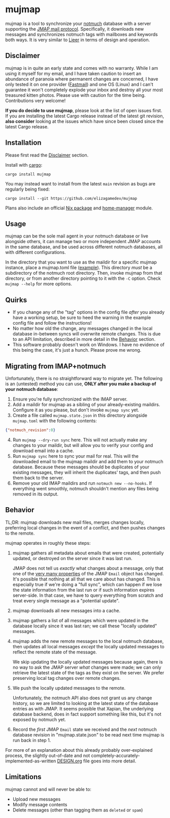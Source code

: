 # mujmap

mujmap is a tool to synchronize your [notmuch](https://notmuchmail.org/)
database with a server supporting the [JMAP mail
protocol](https://jmap.io/spec.html). Specifically, it downloads new messages
and synchronizes notmuch tags with mailboxes and keywords both ways. It is very
similar to [Lieer](https://github.com/gauteh/lieer) in terms of design and
operation.

## Disclaimer
mujmap is in quite an early state and comes with no warranty. While I am using
it myself for my email, and I have taken caution to insert an abundance of
paranoia where permanent changes are concerned, I have only tested it on one
provider ([Fastmail](https://fastmail.com)) and one OS (Linux) and I can't
guarantee it won't completely explode your inbox and destroy all your most
treasured kitten photos. Please use with caution for the time being.
Contributions very welcome!

**If you do decide to use mujmap**, please look at the list of open issues
first. If you are installing the latest Cargo release instead of the latest git
revision, **also consider** looking at the issues which have since been closed
since the latest Cargo release.

## Installation

Please first read the [Disclaimer](#disclaimer) section.

Install with [cargo](https://doc.rust-lang.org/cargo/):

```shell
cargo install mujmap
```

You may instead want to install from the latest `main` revision as bugs are
regularly being fixed:

```shell
cargo install --git https://github.com/elizagamedev/mujmap
```

Plans also include an official [Nix package](https://nixos.org/) and
[home-manager](https://github.com/nix-community/home-manager) module.

## Usage
mujmap can be the sole mail agent in your notmuch database or live alongside
others, it can manage two or more independent JMAP accounts in the same
database, and be used across different notmuch databases, all with different
configurations.

In the directory that you want to use as the maildir for a specific mujmap
instance, place a mujmap.toml file
([example](https://github.com/elizagamedev/mujmap/blob/main/mujmap.toml.example)). This
directory *must* be a subdirectory of the notmuch root directory. Then, invoke
mujmap from that directory, or from another directory pointing to it with the
`-C` option. Check `mujmap --help` for more options.

## Quirks
-   If you change any of the "tag" options in the config file *after* you
    already have a working setup, be sure to heed the warning in the example
    config file and follow the instructions!
-   No matter how old the change, any messages changed in the local database
    in-between syncs will overwrite remote changes. This is due to an API
    limitation, described in more detail in the [Behavior](#behavior) section.
-   This software probably doesn't work on Windows. I have no evidence of this
    being the case, it's just a hunch. Please prove me wrong.

## Migrating from IMAP+notmuch

Unfortunately, there is no straightforward way to migrate yet. The following is
an (untested) method you can use, **ONLY after you make a backup of your notmuch
database**:

1.  Ensure you're fully synchronized with the IMAP server.
2.  Add a maildir for mujmap as a sibling of your already-existing maildirs.
    Configure it as you please, but don't invoke `mujmap sync` yet.
3.  Create a file called `mujmap.state.json` in this directory alongside
    `mujmap.toml` with the following contents:

```json
{"notmuch_revision":0}
```
4.  Run `mujmap --dry-run sync` here. This will not actually make any changes to
    your maildir, but will allow you to verify your config and download email
    into a cache.
5.  Run `mujmap sync` here to sync your mail for real. This will the downloaded
    email to the mujmap maildir and add them to your notmuch database. Because
    these messages should be duplicates of your existing messages, they will
    inherit the duplicates' tags, and then push them back to the server.
5.  Remove your old IMAP maildirs and run `notmuch new --no-hooks`. If
    everything went smoothly, notmuch shouldn't mention any files being removed
    in its output.

## Behavior
TL;DR: mujmap downloads new mail files, merges changes locally, preferring local
changes in the event of a conflict, and then pushes changes to the remote.

mujmap operates in roughly these steps:

1.  mujmap gathers all metadata about emails that were created, potentially
    updated, or destroyed on the server since it was last run.

    JMAP does not tell us *exactly* what changes about a message, only that one
    of the [very many
    properties](https://datatracker.ietf.org/doc/html/rfc8621#section-4) of the
    JMAP `Email` object has changed. It's possible that nothing at all that we
    care about has changed. This is especially true if we're doing a "full
    sync", which can happen if we lose the state information from the last run
    or if such information expires server-side. In that case, we have to query
    everything from scratch and treat every single message as a "potential
    update".
2.  mujmap downloads all new messages into a cache.
3.  mujmap gathers a list of all messages which were updated in the database
    locally since it was last ran; we call these "locally updated" messages.
4.  mujmap adds the new remote messages to the local notmuch database, then
    updates all local messages *except* the locally updated messages to reflect
    the remote state of the message.

    We skip updating the locally updated messages because again, there is no way
    to ask the JMAP server *what* changes were made; we can only retrieve the
    latest state of the tags as they exist on the server. We prefer preserving
    local tag changes over remote changes.
5.  We push the locally updated messages to the remote.

    Unfortunately, the notmuch API also does not grant us any change history, so
    we are limited to looking at the latest state of the database entries as
    with JMAP. It seems possible that Xapian, the underlying database backend,
    does in fact support something like this, but it's not exposed by notmuch
    yet.
6.  Record the *first* JMAP `Email` state we received and the *next* notmuch
    database revision in "mujmap.state.json" to be read next time mujmap is run
    back in step 1.

For more of an explanation about this already probably over-explained process,
the slightly out-of-date and not completely-accurately-implemented-as-written
[DESIGN.org](https://github.com/elizagamedev/mujmap/blob/main/DESIGN.org) file
goes into more detail.

## Limitations
mujmap cannot and will never be able to:

-   Upload new messages
-   Modify message contents
-   Delete messages (other than tagging them as `deleted` or `spam`)
